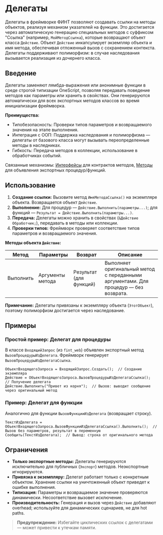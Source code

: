 # Делегаты

Делегаты в фреймворке ФИНТ позволяют создавать ссылки на методы объектов, реализуя механизм указателей на функции. Это достигается через автоматическую генерацию специальных методов с суффиксом "Ссылка" (например, `МойМетодСсылка`), которые возвращают объект класса `Действие`. Объект `Действие` инкапсулирует экземпляр объекта и имя метода, обеспечивая отложенный вызов с сохранением контекста. Делегаты поддерживают полиморфизм: в случае наследования вызывается реализация из дочернего класса.

## Введение

Делегаты заменяют лямбда-выражения или анонимные функции в среде строгой типизации OneScript, позволяя передавать поведение методов как параметры или хранить в свойствах. Они генерируются автоматически для всех экспортных методов классов во время инициализации фреймворка.

**Преимущества:**
- Типобезопасность: Проверки типов параметров и возвращаемого значения на этапе выполнения.
- Интеграция с ООП: Поддержка наследования и полиморфизма — делегаты от базового класса могут вызывать переопределенные методы в наследниках.
- Гибкость: Передача методов в коллекции, использование в обработчиках событий.

Связанные механизмы: [Интерфейсы](interfaces.md) для контрактов методов, [Методы](methods.md) для объявления экспортных процедур/функций.

## Использование

1. **Создание ссылки:** Вызовите метод `ИмяМетодаСсылка()` на экземпляре объекта. Возвращается объект `Действие`.
2. **Выполнение:** Для процедур — `Действие.Выполнить(параметры...)`; для функций — `Результат = Действие.Выполнить(параметры...)`.
3. **Передача:** Делегаты можно хранить в свойствах (`&Действие Обработчик;`), передавать в методы или коллекции.
4. **Проверки типов:** Фреймворк проверяет соответствие типов параметров и возвращаемого значения.

**Методы объекта `Действие`:**

| Метод     | Параметры          | Возврат          | Описание |
|-----------|--------------------|------------------|----------|
| Выполнить | Аргументы метода  | Результат (для функций) | Выполняет оригинальный метод с переданными аргументами. Для процедур — без возврата. |

**Примечание:** Делегаты привязаны к экземпляру объекта (`ЭтотОбъект`), поэтому полиморфизм достигается через наследование.

## Примеры

### Простой пример: Делегат для процедуры

В классе `ВходящийЗапрос` (из `fint_web`) объявлен экспортный метод `ВызовПроцедурыИзДелегата`. Фреймворк генерирует `ВызовПроцедурыИзДелегатаСсылка`.

```bsl
ОбъектВходящегоЗапроса = ВходящийЗапрос.Создать();  // Создание экземпляра
Действие = ОбъектВходящегоЗапроса.ВызовПроцедурыИзДелегатаСсылка();  // Получение делегата
Действие.Выполнить("Привет из корня");  // Вызов: выводит сообщение через оригинальный метод
```

### Пример: Делегат для функции

Аналогично для функции `ВызовФункцииИзДелегата` (возвращает строку).

```bsl
ТекстИзДелегата = ОбъектВходящегоЗапроса.ВызовФункцииИзДелегатаСсылка().Выполнить();  // Вызов без параметров, результат в переменную
Сообщить(ТекстИзДелегата);  // Вывод: строка от оригинального метода
```

## Ограничения

- **Только экспортные методы:** Делегаты генерируются исключительно для публичных (`Экспорт`) методов. Неэкспортные игнорируются.
- **Привязка к экземпляру:** Делегат работает только с конкретным объектом. Хранение ссылки на уничтоженный объект приведет к ошибке выполнения.
- **Типизация:** Параметры и возвращаемое значение проверяются динамически. Несоответствие вызовет исключение.
- **Производительность:** Генерация и вызов через `Действие` добавляют overhead; используйте для динамических сценариев, не для hot paths.

> **Предупреждение:** Избегайте циклических ссылок с делегатами — может привести к утечкам памяти.
